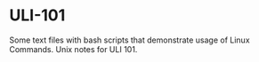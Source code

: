 # ULI-101
Some text files with bash scripts that demonstrate usage of Linux Commands. 
Unix notes for ULI 101.
